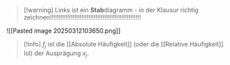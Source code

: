 > [!warning] Links ist ein **Stab**diagramm - in der Klausur richtig zeichnen!!!!!!!!!!!!!!!!!!!!!!!!!!!!!!!!!!!!!!!!!!!!!!!!!!!!

![[Pasted image 20250312103650.png]]

> [!info] $f_{j}$ ist die [[Absolute Häufigkeit]] (oder die [[Relative Häufigkeit]] lol) der Ausprägung $x_{j}$.



